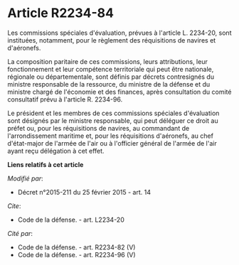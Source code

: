 # Article R2234-84

Les commissions spéciales d'évaluation, prévues à l'article L. 2234-20, sont instituées, notamment, pour le règlement des
réquisitions de navires et d'aéronefs. 

La composition paritaire de ces commissions, leurs attributions, leur fonctionnement et leur compétence territoriale qui peut
être nationale, régionale ou départementale, sont définis par décrets contresignés du ministre responsable de la ressource,
du ministre de la défense et du ministre chargé de l'économie et des finances, après consultation du comité consultatif prévu
à l'article R. 2234-96. 

Le président et les membres de ces commissions spéciales d'évaluation sont désignés par le ministre responsable, qui peut
déléguer ce droit au préfet ou, pour les réquisitions de navires, au commandant de l'arrondissement maritime et, pour les
réquisitions d'aéronefs, au chef d'état-major de l'armée de l'air ou à l'officier général de l'armée de l'air ayant reçu
délégation à cet effet.

**Liens relatifs à cet article**

_Modifié par_:

  - Décret n°2015-211 du 25 février 2015 - art. 14

_Cite_:

  - Code de la défense. - art. L2234-20

_Cité par_:

  - Code de la défense. - art. R2234-82 (V)
  - Code de la défense. - art. R2234-96 (V)
